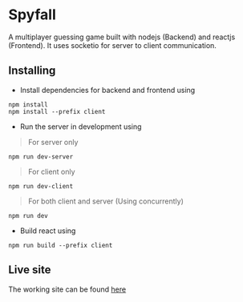 # Spyfall
A multiplayer guessing game built with nodejs (Backend) and reactjs (Frontend). It uses socketio for server to client communication.

## Installing
- Install dependencies for backend and frontend using 
```
npm install
npm install --prefix client
```

- Run the server in development using

> For server only
```
npm run dev-server
```
> For client only
```
npm run dev-client
```
> For both client and server (Using concurrently)
```
npm run dev
```

- Build react using
```
npm run build --prefix client
```

## Live site
The working site can be found [here](https://spyfall007.herokuapp.com)
